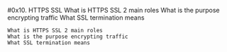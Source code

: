 #0x10. HTTPS SSL
    What is HTTPS SSL 2 main roles
    What is the purpose encrypting traffic
    What SSL termination means

    What is HTTPS SSL 2 main roles
    What is the purpose encrypting traffic
    What SSL termination means
